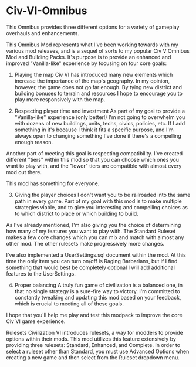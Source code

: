 # Civ-VI-Omnibus
This Omnibus provides three different options for a variety of gameplay overhauls and enhancements.

This Omnibus Mod represents what I've been working towards with my various mod releases, and is a sequel of sorts to my popular Civ V Omnibus Mod and Building Packs. It's purpose is to provide an enhanced and improved "Vanilla-like" experience by focusing on four core goals:

1. Playing the map
Civ VI has introduced many new elements which increase the importance of the map's geography. In my opinion, however, the game does not go far enough. By tying new district and building bonuses to terrain and resources I hope to encourage you to play more responsively with the map.

2. Respecting player time and investment
As part of my goal to provide a "Vanilla-like" experience (only better!) I'm not going to overwhelm you with dozens of new buildings, units, techs, civics, policies, etc. If I add something in it's because I think it fits a specific purpose, and I'm always open to changing something I've done if there's a compelling enough reason. 

Another part of meeting this goal is respecting compatibility. I've created different "tiers" within this mod so that you can choose which ones you want to play with, and the "lower" tiers are compatible with almost every mod out there. 

This mod has something for everyone.

3. Giving the player choices
I don't want you to be railroaded into the same path in every game. Part of my goal with this mod is to make multiple strategies viable, and to give you interesting and compelling choices as to which district to place or which building to build.

As I've already mentioned, I'm also giving you the choice of determining how many of my features you want to play with. The Standard Ruleset makes a few core changes which you can mix and match with almost any other mod. The other rulesets make progressively more changes.

I've also implemented a UserSettings.sql document within the mod. At this time the only item you can turn on/off is Raging Barbarians, but if I find something that would best be completely optional I will add additional features to the UserSettings.

4. Proper balancing
A truly fun game of civilization is a balanced one, in that no single strategy is a sure-fire way to victory. I'm committed to constantly tweaking and updating this mod based on your feedback, which is crucial to meeting all of these goals.

I hope that you'll help me play and test this modpack to improve the core Civ VI game experience.

Rulesets
Civilization VI introduces rulesets, a way for modders to provide options within their mods. This mod utilizes this feature extensively by providing three rulesets: Standard, Enhanced, and Complete. In order to select a ruleset other than Standard, you must use Advanced Options when creating a new game and then select from the Ruleset dropdown menu.
